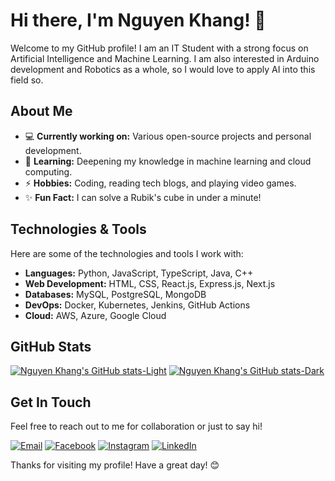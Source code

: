 # Hi there, I'm Nguyen Khang! 👋

Welcome to my GitHub profile! I am an IT Student with a strong focus on Artificial Intelligence and Machine Learning. I am also interested in Arduino development and Robotics as a whole, so I would love to apply AI into this field so.

## About Me

- 💻 **Currently working on:** Various open-source projects and personal development.
- 🌱 **Learning:** Deepening my knowledge in machine learning and cloud computing.
- ⚡ **Hobbies:** Coding, reading tech blogs, and playing video games.
- ✨ **Fun Fact:** I can solve a Rubik's cube in under a minute!

## Technologies & Tools

Here are some of the technologies and tools I work with:

- **Languages:** Python, JavaScript, TypeScript, Java, C++
- **Web Development:** HTML, CSS, React.js, Express.js, Next.js
- **Databases:** MySQL, PostgreSQL, MongoDB
- **DevOps:** Docker, Kubernetes, Jenkins, GitHub Actions
- **Cloud:** AWS, Azure, Google Cloud

## GitHub Stats

[![Nguyen Khang's GitHub stats-Light](https://github-readme-stats.vercel.app/api?username=khangronky&show_icons=true&theme=shadow_blue#gh-light-mode-only)](https://github.com/anuraghazra/github-readme-stats#gh-light-mode-only)
[![Nguyen Khang's GitHub stats-Dark](https://github-readme-stats.vercel.app/api?username=khangronky&show_icons=true&theme=radical#gh-dark-mode-only)](https://github.com/anuraghazra/github-readme-stats#gh-dark-mode-only)

## Get In Touch

Feel free to reach out to me for collaboration or just to say hi!

[![Email](https://img.shields.io/badge/Email-D14836?style=for-the-badge&logo=gmail&logoColor=white)](mailto:nguyengiakhang646@gmail.com)
[![Facebook](https://img.shields.io/badge/Facebook-1877F2?style=for-the-badge&logo=facebook&logoColor=white)](https://facebook.com/khangronky)
[![Instagram](https://img.shields.io/badge/Instagram-E4405F?style=for-the-badge&logo=instagram&logoColor=white)](https://instagram.com/khangronky)
[![LinkedIn](https://img.shields.io/badge/LinkedIn-0077B5?style=for-the-badge&logo=linkedin&logoColor=white)](https://www.linkedin.com/in/khangronky)

Thanks for visiting my profile! Have a great day! 😊
